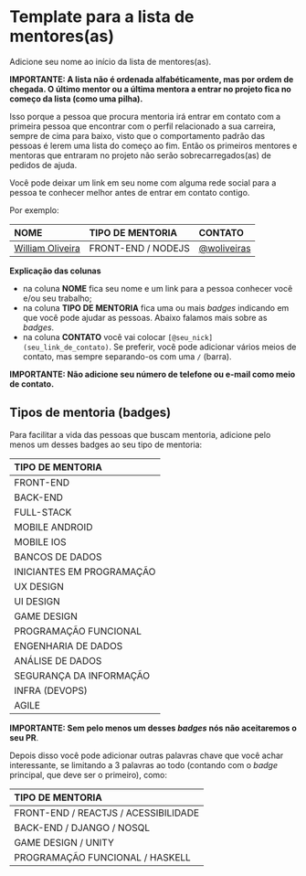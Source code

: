 # Template para a lista de mentores(as)

Adicione seu nome ao início da lista de mentores(as).

**IMPORTANTE: A lista não é ordenada alfabéticamente, mas por ordem de chegada. O último mentor ou a última mentora a entrar no projeto fica no começo da lista (como uma pilha).**

Isso porque a pessoa que procura mentoria irá entrar em contato com a primeira pessoa que encontrar com o perfil relacionado a sua carreira, sempre de cima para baixo, visto que o comportamento padrão das pessoas é lerem uma lista do começo ao fim. Então os primeiros mentores e mentoras que entraram no projeto não serão sobrecarregados(as) de pedidos de ajuda.

Você pode deixar um link em seu nome com alguma rede social para a pessoa te conhecer melhor antes de entrar em contato contigo.

Por exemplo:

| NOME | TIPO DE MENTORIA | CONTATO |
| :--- | :--- | :--- |
| [William Oliveira](https://twitter.com/w_oliveiras) | FRONT-END / NODEJS | [@woliveiras](https://telegram.me/woliveiras) |

**Explicação das colunas**

* na coluna **NOME** fica seu nome e um link para a pessoa conhecer você e/ou seu trabalho;
* na coluna **TIPO DE MENTORIA** fica uma ou mais *badges* indicando em que você pode ajudar as pessoas. Abaixo falamos mais sobre as *badges*. 
* na coluna **CONTATO** você vai colocar `[@seu_nick](seu_link_de_contato)`. Se preferir, você pode adicionar vários meios de contato, mas sempre separando-os com uma `/` (barra).

**IMPORTANTE: Não adicione seu número de telefone ou e-mail como meio de contato.**

## Tipos de mentoria (badges)

Para facilitar a vida das pessoas que buscam mentoria, adicione pelo menos um desses badges ao seu tipo de mentoria:

| TIPO DE MENTORIA  |
| :--- |
| FRONT-END |
| BACK-END |
| FULL-STACK |
| MOBILE ANDROID |
| MOBILE IOS |
| BANCOS DE DADOS |
| INICIANTES EM PROGRAMAÇÃO |
| UX DESIGN |
| UI DESIGN |
| GAME DESIGN |
| PROGRAMAÇÃO FUNCIONAL |
| ENGENHARIA DE DADOS |
| ANÁLISE DE DADOS |
| SEGURANÇA DA INFORMAÇÃO |
| INFRA (DEVOPS) |
| AGILE |

**IMPORTANTE: Sem pelo menos um desses *badges* nós não aceitaremos o seu PR**.

Depois disso você pode adicionar outras palavras chave que você achar interessante, se limitando a 3 palavras ao todo (contando com o *badge* principal, que deve ser o primeiro), como:

| TIPO DE MENTORIA |
| :--- |
| FRONT-END / REACTJS / ACESSIBILIDADE |
| BACK-END / DJANGO / NOSQL |
| GAME DESIGN / UNITY |
| PROGRAMAÇÃO FUNCIONAL / HASKELL |
